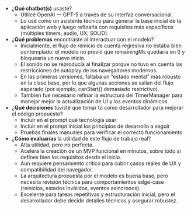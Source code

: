 - ¿**Qué chatbot(s)** usaste?
  - Utilicé OpenAI — GPT-5 a través de su interfaz conversacional.
  - Lo usé como un asistente técnico para generar la base inicial de la aplicación web y luego refinarla con requisitos más específicos (múltiples timers, audio, UX, SOLID).
- ¿**Qué problemas** encontraste al interactuar con el modelo?
  - Inicialmente, el flujo de reinicio de cuenta regresiva no estaba bien contemplado: el modelo no previó que remainingMs quedaría en 0 y bloquearía un nuevo inicio.
  - El sonido no se reproducía al finalizar porque no tuvo en cuenta las restricciones de autoplay de los navegadores modernos.
  - En las primeras versiones, faltaba un “estado mental” más robusto en la clase base, por lo que algunas acciones se salían del flujo esperado (por ejemplo, canStart() demasiado restrictivo).
  - También fue necesario refinar la estructura del TimerManager para manejar mejor la actualización de UI y los eventos dinámicos.
- ¿**Qué decisiones**  tuviste que tomar tú como desarrollador para mejorar el código propuesto?
  - Incluir en el prompt qué tecnología usar
  - Incluir en el prompt inicial los principios de desarrollo a seguir
  - Pruebas finales manuales para verificar el correcto funcionamiento
- ¿**Cómo evaluarías** la utilidad de este flujo de trabajo real?
  - Alta utilidad, pero no perfecta.
  - Acelera la creación de un MVP funcional en minutos, sobre todo si defines bien los requisitos desde el inicio.
  - Aún requiere pensamiento crítico para cubrir casos reales de UX y compatibilidad del navegador.
  - La arquitectura propuesta por el modelo es buena base, pero necesita revisión técnica para comportamientos edge-case (reinicios, estados inválidos, eventos asíncronos).
  - Excelente para tareas repetitivas y estructuración inicial, pero el desarrollador debe decidir detalles técnicos y asegurar robustez.
